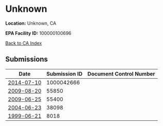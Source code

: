 # Unknown

**Location:** Unknown, CA

**EPA Facility ID:** 100000100696

[Back to CA Index](../../index.md)

## Submissions

| Date | Submission ID | Document Control Number |
|------|--------------|-------------------------|
| [2014-07-10](submissions/1000042666.md) | 1000042666 |  |
| [2009-08-20](submissions/55850.md) | 55850 |  |
| [2009-06-25](submissions/55400.md) | 55400 |  |
| [2004-06-23](submissions/38098.md) | 38098 |  |
| [1999-06-21](submissions/8018.md) | 8018 |  |
